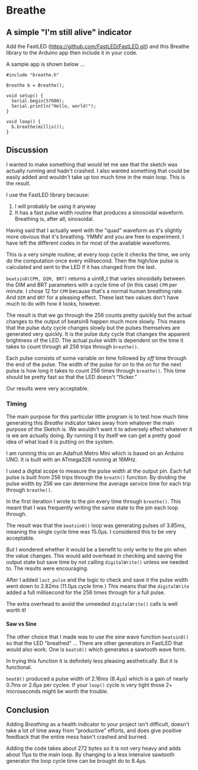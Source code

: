 # Breathe

## A simple "I'm still alive" indicator

Add the FastLED (https://github.com/FastLED/FastLED.git) and this Breathe library
to the Arduino app then include it in your code.

A sample app is shown below ...


    #include "breathe.h"

    Breathe b = Breathe();

    void setup() {
      Serial.begin(57600);
      Serial.println("Hello, world!");
    }

    void loop() {
      b.breathe(millis());
    }

## Discussion

I wanted to make something that would let me see that the sketch was actually running
and hadn't crashed.
I also wanted something that could be easily added and wouldn't take up
too much time in the main loop.
This is the result.

I use the FastLED library because:

1. I will probably be using it anyway
1. It has a fast pulse width routine that produces a sinosoidal waveform. Breathing is, after all, sinosoidal.

Having said that I actually went with the "quad" waveform as it's slightly more obvious that it's breathing.
YMMV and you are free to experiment.
I have left the different codes in for most of the available waveforms.

This is a very simple routine; at every loop cycle it checks the time, we only do the computation once every millisecond.
Then the high/low pulse is calculated and sent to the LED if it has changed from the last.

`beatsin8(CPM, DIM, BRT)` returns a uint8_t that varies sinosidally between the DIM and BRT
parameters with a cycle time of (in this case) `CPM` per minute.
I chose 12 for `CPM` because that's a normal human breathing rate.
And `DIM` and `BRT` for a pleasing effect.
These last two values don't have much to do with how it looks, however.

The result is that we go through the 256 counts pretty quickly but the actual changes to 
the output of beatsin8 happen much more slowly.
This means that the pulse duty cycle changes slowly but the pulses themselves are generated very quickly.
It is the pulse duty cycle that changes the apparent brightness of the LED.
The actual pulse width is dependent on the time it takes to count through all 256 trips through `breathe()`.

Each pulse consists of some variable *on* time followed by *off* time through the end of the pulse.
The width of the pulse for *on* to the *on* for the next pulse is how long it takes to count 256
times through `breathe()`.
This time should be pretty fast so that the LED doesn't "flicker."

Our results were very acceptable.

### Timing

The main purpose for this particular little program is to test how much time generating this _Breathe_
indicator takes away from whatever the main purpose of the Sketch is.
We wouldn't want it to adversely effect whatever it is we are actually doing.
By running it by itself we can get a pretty good idea of what load it is putting on the system.

I am running this on an Adafruit Metro Mini which is based on an Arduino UNO.
It is built with an ATmega328 running at 16MHz.

I used a digital scope to measure the pulse width at the output pin.
Each full pulse is built from 256 trips through the `breath()` function.
By dividing the pulse width by 256 we can determine the average service time for each trip through `breathe()`.

In the first iteration I wrote to the pin every time through `breathe()`.
This meant that I was frequently writing the same state to the pin each loop through.

The result was that the `beatsin8()` loop was generating pulses of 3.85ms, meaning the single cycle time was 15.0µs.
I considered this to be very acceptable.

But I wondered whether it would be a benefit to only write to the pin when the value changes.
This would add overhead in checking and saving the output state but save time by not calling
`digitalWrite()` unless we needed to.
The results were encouraging.

After I added `last_pulse` and the logic to check and save it the pulse width went down to 2.82ms (11.0µs cycle time.)
This means that the `digitalWrite` added a full millisecond for the 256 times through for a full pulse.

The extra overhead to avoid the unneeded `digitalWrite()` calls is well worth it!

#### Saw vs Sine

The other choice that I made was to use the sine wave function `beatsin8()` so that the LED "breathed" ...
There are other generators in FastLED that would also work.
One is `beats8()` which generates a sawtooth wave form.

In trying this function it is definitely less pleasing aesthetically.
But it is functional.

`beat8()` produced a pulse width of 2.16ms (8.4µs) which is a gain of nearly 0.7ms or 2.6µs per cyclee.
If your `loop()` cycle is very tight those 2+ microseconds might be worth the trouble.

## Conclusion

Adding _Breathing_ as a health indicator to your project isn't difficult, doesn't take a lot of time away from
"productive" efforts, and does give positive feedback that the entire mess hasn't crashed and burned.

Adding the code takes about 272 bytes so it is not very heavy and adds about 11µs to the main loop.
By changing to a less intensive sawtooth generator the loop cycle time can be brought do to 8.4µs.
